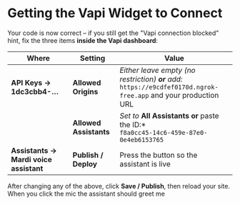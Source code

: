 # Getting the Vapi Widget to Connect

Your code is now correct – if you still get the "Vapi connection blocked" hint, fix the three items **inside the Vapi dashboard**:

| Where | Setting | Value |
|-------|---------|-------|
| **API Keys → 1dc3cbb4-…** | **Allowed Origins** | *Either leave empty (no restriction) **or** add:*<br>`https://e9cdfef0170d.ngrok-free.app` and your production URL |
| | **Allowed Assistants** | *Set to* **All Assistants** **or** paste the ID:*<br>`f8a0cc45-14c6-459e-87e0-0e4eb6153765` |
| **Assistants → Mardi voice assistant** | **Publish / Deploy** | Press the button so the assistant is live |

After changing any of the above, click **Save / Publish**, then reload your site.  
When you click the mic the assistant should greet me 